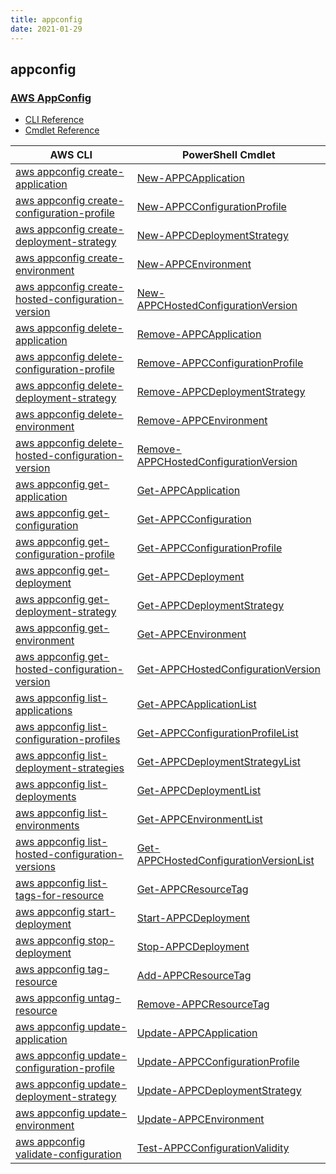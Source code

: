 ```yaml
---
title: appconfig
date: 2021-01-29
---
```


## appconfig

### [AWS AppConfig](https://docs.aws.amazon.com/systems-manager/latest/userguide/appconfig.html)

* [CLI Reference](https://docs.aws.amazon.com/cli/latest/reference/appconfig/index.html)
* [Cmdlet Reference](https://docs.aws.amazon.com/powershell/latest/reference/items/AppConfig_cmdlets.html)

|AWS CLI|PowerShell Cmdlet|
|----|----|
|[aws appconfig create-application](https://docs.aws.amazon.com/cli/latest/reference/appconfig/create-application.html)|[New-APPCApplication](https://docs.aws.amazon.com/powershell/latest/reference/items/New-APPCApplication.html)|
|[aws appconfig create-configuration-profile](https://docs.aws.amazon.com/cli/latest/reference/appconfig/create-configuration-profile.html)|[New-APPCConfigurationProfile](https://docs.aws.amazon.com/powershell/latest/reference/items/New-APPCConfigurationProfile.html)|
|[aws appconfig create-deployment-strategy](https://docs.aws.amazon.com/cli/latest/reference/appconfig/create-deployment-strategy.html)|[New-APPCDeploymentStrategy](https://docs.aws.amazon.com/powershell/latest/reference/items/New-APPCDeploymentStrategy.html)|
|[aws appconfig create-environment](https://docs.aws.amazon.com/cli/latest/reference/appconfig/create-environment.html)|[New-APPCEnvironment](https://docs.aws.amazon.com/powershell/latest/reference/items/New-APPCEnvironment.html)|
|[aws appconfig create-hosted-configuration-version](https://docs.aws.amazon.com/cli/latest/reference/appconfig/create-hosted-configuration-version.html)|[New-APPCHostedConfigurationVersion](https://docs.aws.amazon.com/powershell/latest/reference/items/New-APPCHostedConfigurationVersion.html)|
|[aws appconfig delete-application](https://docs.aws.amazon.com/cli/latest/reference/appconfig/delete-application.html)|[Remove-APPCApplication](https://docs.aws.amazon.com/powershell/latest/reference/items/Remove-APPCApplication.html)|
|[aws appconfig delete-configuration-profile](https://docs.aws.amazon.com/cli/latest/reference/appconfig/delete-configuration-profile.html)|[Remove-APPCConfigurationProfile](https://docs.aws.amazon.com/powershell/latest/reference/items/Remove-APPCConfigurationProfile.html)|
|[aws appconfig delete-deployment-strategy](https://docs.aws.amazon.com/cli/latest/reference/appconfig/delete-deployment-strategy.html)|[Remove-APPCDeploymentStrategy](https://docs.aws.amazon.com/powershell/latest/reference/items/Remove-APPCDeploymentStrategy.html)|
|[aws appconfig delete-environment](https://docs.aws.amazon.com/cli/latest/reference/appconfig/delete-environment.html)|[Remove-APPCEnvironment](https://docs.aws.amazon.com/powershell/latest/reference/items/Remove-APPCEnvironment.html)|
|[aws appconfig delete-hosted-configuration-version](https://docs.aws.amazon.com/cli/latest/reference/appconfig/delete-hosted-configuration-version.html)|[Remove-APPCHostedConfigurationVersion](https://docs.aws.amazon.com/powershell/latest/reference/items/Remove-APPCHostedConfigurationVersion.html)|
|[aws appconfig get-application](https://docs.aws.amazon.com/cli/latest/reference/appconfig/get-application.html)|[Get-APPCApplication](https://docs.aws.amazon.com/powershell/latest/reference/items/Get-APPCApplication.html)|
|[aws appconfig get-configuration](https://docs.aws.amazon.com/cli/latest/reference/appconfig/get-configuration.html)|[Get-APPCConfiguration](https://docs.aws.amazon.com/powershell/latest/reference/items/Get-APPCConfiguration.html)|
|[aws appconfig get-configuration-profile](https://docs.aws.amazon.com/cli/latest/reference/appconfig/get-configuration-profile.html)|[Get-APPCConfigurationProfile](https://docs.aws.amazon.com/powershell/latest/reference/items/Get-APPCConfigurationProfile.html)|
|[aws appconfig get-deployment](https://docs.aws.amazon.com/cli/latest/reference/appconfig/get-deployment.html)|[Get-APPCDeployment](https://docs.aws.amazon.com/powershell/latest/reference/items/Get-APPCDeployment.html)|
|[aws appconfig get-deployment-strategy](https://docs.aws.amazon.com/cli/latest/reference/appconfig/get-deployment-strategy.html)|[Get-APPCDeploymentStrategy](https://docs.aws.amazon.com/powershell/latest/reference/items/Get-APPCDeploymentStrategy.html)|
|[aws appconfig get-environment](https://docs.aws.amazon.com/cli/latest/reference/appconfig/get-environment.html)|[Get-APPCEnvironment](https://docs.aws.amazon.com/powershell/latest/reference/items/Get-APPCEnvironment.html)|
|[aws appconfig get-hosted-configuration-version](https://docs.aws.amazon.com/cli/latest/reference/appconfig/get-hosted-configuration-version.html)|[Get-APPCHostedConfigurationVersion](https://docs.aws.amazon.com/powershell/latest/reference/items/Get-APPCHostedConfigurationVersion.html)|
|[aws appconfig list-applications](https://docs.aws.amazon.com/cli/latest/reference/appconfig/list-applications.html)|[Get-APPCApplicationList](https://docs.aws.amazon.com/powershell/latest/reference/items/Get-APPCApplicationList.html)|
|[aws appconfig list-configuration-profiles](https://docs.aws.amazon.com/cli/latest/reference/appconfig/list-configuration-profiles.html)|[Get-APPCConfigurationProfileList](https://docs.aws.amazon.com/powershell/latest/reference/items/Get-APPCConfigurationProfileList.html)|
|[aws appconfig list-deployment-strategies](https://docs.aws.amazon.com/cli/latest/reference/appconfig/list-deployment-strategies.html)|[Get-APPCDeploymentStrategyList](https://docs.aws.amazon.com/powershell/latest/reference/items/Get-APPCDeploymentStrategyList.html)|
|[aws appconfig list-deployments](https://docs.aws.amazon.com/cli/latest/reference/appconfig/list-deployments.html)|[Get-APPCDeploymentList](https://docs.aws.amazon.com/powershell/latest/reference/items/Get-APPCDeploymentList.html)|
|[aws appconfig list-environments](https://docs.aws.amazon.com/cli/latest/reference/appconfig/list-environments.html)|[Get-APPCEnvironmentList](https://docs.aws.amazon.com/powershell/latest/reference/items/Get-APPCEnvironmentList.html)|
|[aws appconfig list-hosted-configuration-versions](https://docs.aws.amazon.com/cli/latest/reference/appconfig/list-hosted-configuration-versions.html)|[Get-APPCHostedConfigurationVersionList](https://docs.aws.amazon.com/powershell/latest/reference/items/Get-APPCHostedConfigurationVersionList.html)|
|[aws appconfig list-tags-for-resource](https://docs.aws.amazon.com/cli/latest/reference/appconfig/list-tags-for-resource.html)|[Get-APPCResourceTag](https://docs.aws.amazon.com/powershell/latest/reference/items/Get-APPCResourceTag.html)|
|[aws appconfig start-deployment](https://docs.aws.amazon.com/cli/latest/reference/appconfig/start-deployment.html)|[Start-APPCDeployment](https://docs.aws.amazon.com/powershell/latest/reference/items/Start-APPCDeployment.html)|
|[aws appconfig stop-deployment](https://docs.aws.amazon.com/cli/latest/reference/appconfig/stop-deployment.html)|[Stop-APPCDeployment](https://docs.aws.amazon.com/powershell/latest/reference/items/Stop-APPCDeployment.html)|
|[aws appconfig tag-resource](https://docs.aws.amazon.com/cli/latest/reference/appconfig/tag-resource.html)|[Add-APPCResourceTag](https://docs.aws.amazon.com/powershell/latest/reference/items/Add-APPCResourceTag.html)|
|[aws appconfig untag-resource](https://docs.aws.amazon.com/cli/latest/reference/appconfig/untag-resource.html)|[Remove-APPCResourceTag](https://docs.aws.amazon.com/powershell/latest/reference/items/Remove-APPCResourceTag.html)|
|[aws appconfig update-application](https://docs.aws.amazon.com/cli/latest/reference/appconfig/update-application.html)|[Update-APPCApplication](https://docs.aws.amazon.com/powershell/latest/reference/items/Update-APPCApplication.html)|
|[aws appconfig update-configuration-profile](https://docs.aws.amazon.com/cli/latest/reference/appconfig/update-configuration-profile.html)|[Update-APPCConfigurationProfile](https://docs.aws.amazon.com/powershell/latest/reference/items/Update-APPCConfigurationProfile.html)|
|[aws appconfig update-deployment-strategy](https://docs.aws.amazon.com/cli/latest/reference/appconfig/update-deployment-strategy.html)|[Update-APPCDeploymentStrategy](https://docs.aws.amazon.com/powershell/latest/reference/items/Update-APPCDeploymentStrategy.html)|
|[aws appconfig update-environment](https://docs.aws.amazon.com/cli/latest/reference/appconfig/update-environment.html)|[Update-APPCEnvironment](https://docs.aws.amazon.com/powershell/latest/reference/items/Update-APPCEnvironment.html)|
|[aws appconfig validate-configuration](https://docs.aws.amazon.com/cli/latest/reference/appconfig/validate-configuration.html)|[Test-APPCConfigurationValidity](https://docs.aws.amazon.com/powershell/latest/reference/items/Test-APPCConfigurationValidity.html)|

